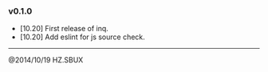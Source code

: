 ### v0.1.0

- [10.20] First release of inq.
- [10.20] Add eslint for js source check.

----------------------------------------------------------------
@2014/10/19 HZ.SBUX